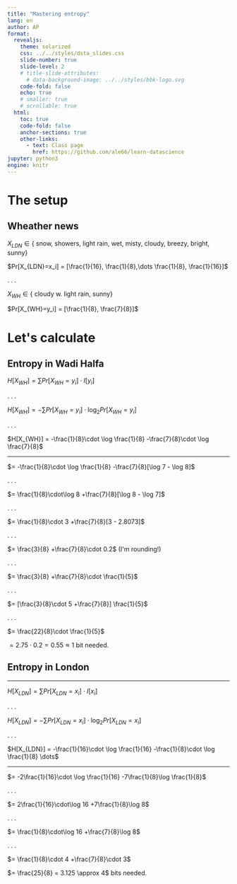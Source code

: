 ```yaml
---
title: "Mastering entropy"
lang: en
author: AP 
format:
  revealjs: 
    theme: solarized
    css: ../../styles/dsta_slides.css
    slide-number: true
    slide-level: 2
    # title-slide-attributes:
      # data-background-image: ../../styles/bbk-logo.svg
    code-fold: false
    echo: true
    # smaller: true
    # scrollable: true
  html:
    toc: true
    code-fold: false
    anchor-sections: true
    other-links:
      - text: Class page
        href: https://github.com/ale66/learn-datascience
jupyter: python3
engine: knitr
---
```



#  The setup

## Wheather news

$X_{LDN} \in \{$ snow, showers, light rain, wet, misty, cloudy, breezy, bright, sunny}

$Pr[X_{LDN}=x_i] = [\frac{1}{16}, \frac{1}{8},\dots \frac{1}{8}, \frac{1}{16}]$

. . .

$X_{WH} \in \{$ cloudy w. light rain, sunny}

$Pr[X_{WH}=y_i] = [\frac{1}{8}, \frac{7}{8}]$

<!-------------------------->
# Let's calculate

## Entropy in Wadi Halfa

$H[X_{WH}] = \sum Pr[X_{WH}=y_i]\cdot I[y_i]$

. . .

$H[X_{WH}] = -\sum Pr[X_{WH}=y_i]\cdot \log_2 Pr[X_{WH}=y_i]$

. . .

$H[X_{WH}] = -\frac{1}{8}\cdot \log \frac{1}{8} -\frac{7}{8}\cdot \log \frac{7}{8}$

-----

$= -\frac{1}{8}\cdot \log \frac{1}{8} -\frac{7}{8}[\log 7 - \log 8]$

. . .

$= \frac{1}{8}\cdot\log 8 +\frac{7}{8}[\log 8 - \log 7]$

. . .

$= \frac{1}{8}\cdot 3 +\frac{7}{8}[3 - 2.8073]$

. . .

$= \frac{3}{8} +\frac{7}{8}\cdot 0.2$ (I'm rounding!)

. . .

$= \frac{3}{8} +\frac{7}{8}\cdot \frac{1}{5}$

. . .

$= [\frac{3}{8}\cdot 5 +\frac{7}{8}] \frac{1}{5}$

. . .

$= \frac{22}{8}\cdot \frac{1}{5}$

$= 2.75\cdot 0.2 = 0.55 \approx 1$ bit needed.

## Entropy in London

-----

$H[X_{LDN}] = \sum Pr[X_{LDN}=x_i]\cdot I[x_i]$

. . .

$H[X_{LDN}] = -\sum Pr[X_{LDN}=x_i]\cdot \log_2 Pr[X_{LDN}=x_i]$

. . .

$H[X_{LDN}] = -\frac{1}{16}\cdot \log \frac{1}{16} -\frac{1}{8}\cdot \log \frac{1}{8} \dots$

-----

$= -2\frac{1}{16}\cdot \log \frac{1}{16} -7\frac{1}{8}\log \frac{1}{8}$

. . .

$= 2\frac{1}{16}\cdot\log 16 +7\frac{1}{8}\log 8$

. . .

$= \frac{1}{8}\cdot\log 16 +\frac{7}{8}\log 8$

. . .

$= \frac{1}{8}\cdot 4 +\frac{7}{8}\cdot 3$

$= \frac{25}{8} = 3.125 \approx 4$ bits needed.
